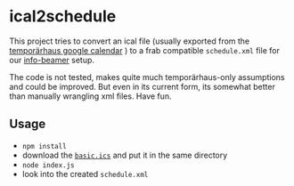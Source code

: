 ical2schedule
=============

This project tries to convert an ical file (usually exported from the
[temporärhaus google calendar](https://calendar.google.com/calendar/ical/slaun4l80uh2s0ototiol4qkgo%40group.calendar.google.com/public/basic.ics)
) to a frab compatible `schedule.xml` file for our [info-beamer](https://info-beamer.com) setup.

The code is not tested, makes quite much temporärhaus-only assumptions and could be improved. But even in its current 
form, its somewhat better than manually wrangling xml files. Have fun.


Usage
-----

* `npm install`
* download the [`basic.ics`](https://calendar.google.com/calendar/ical/slaun4l80uh2s0ototiol4qkgo%40group.calendar.google.com/public/basic.ics) and put it in the same directory
* `node index.js`
* look into the created `schedule.xml`
